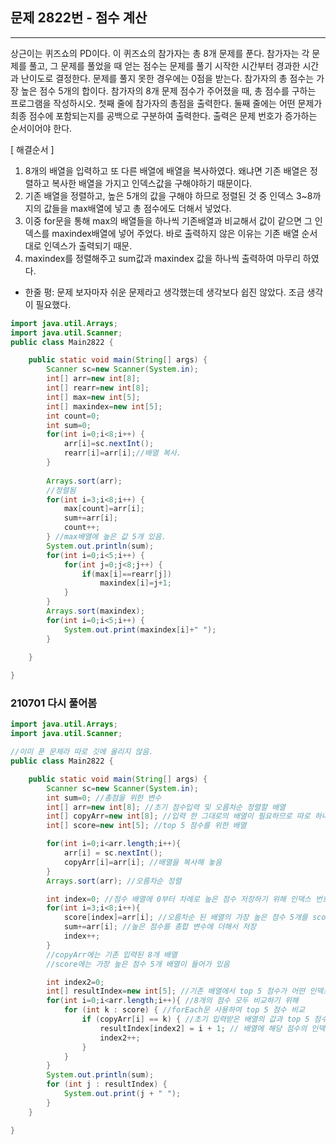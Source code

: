 ## 문제 2822번 - 점수 계산
---------------
상근이는 퀴즈쇼의 PD이다. 이 퀴즈쇼의 참가자는 총 8개 문제를 푼다. 참가자는 각 문제를 풀고, 그 문제를 풀었을 때 얻는 점수는 문제를 풀기 시작한 시간부터 경과한 시간과 난이도로 결정한다. 
문제를 풀지 못한 경우에는 0점을 받는다. 참가자의 총 점수는 가장 높은 점수 5개의 합이다. 참가자의 8개 문제 점수가 주어졌을 때, 총 점수를 구하는 프로그램을 작성하시오.
첫째 줄에 참가자의 총점을 출력한다. 둘째 줄에는 어떤 문제가 최종 점수에 포함되는지를 공백으로 구분하여 출력한다. 출력은 문제 번호가 증가하는 순서이어야 한다.

[ 해결순서 ]
1. 8개의 배열을 입력하고 또 다른 배열에 배열을 복사하였다. 왜냐면 기존 배열은 정렬하고 복사한 배열을 가지고 인덱스값을 구해야하기 때문이다.
2. 기존 배열을 정렬하고, 높은 5개의 값을 구해야 하므로 정렬된 것 중 인덱스 3~8까지의 값들을 max배열에 넣고 총 점수에도 더해서 넣었다.
3. 이중 for문을 통해 max의 배열들을 하나씩 기존배열과 비교해서 값이 같으면 그 인덱스를 maxindex배열에 넣어 주었다. 바로 출력하지 않은 이유는 기존 배열 순서대로 인덱스가 출력되기 때문.
4. maxindex를 정렬해주고 sum값과 maxindex 값을 하나씩 출력하여 마무리 하였다.

* 한줄 평: 문제 보자마자 쉬운 문제라고 생각했는데 생각보다 쉽진 않았다. 조금 생각이 필요했다.
```java
import java.util.Arrays;
import java.util.Scanner;
public class Main2822 {

	public static void main(String[] args) {
		Scanner sc=new Scanner(System.in);
		int[] arr=new int[8];
		int[] rearr=new int[8];
		int[] max=new int[5];
		int[] maxindex=new int[5];
		int count=0;
		int sum=0;
		for(int i=0;i<8;i++) {
			arr[i]=sc.nextInt();
			rearr[i]=arr[i];//배열 복사.
		}
		
		Arrays.sort(arr);
		//정렬됨 
		for(int i=3;i<8;i++) {
			max[count]=arr[i];
			sum+=arr[i];
			count++;
		} //max배열에 높은 값 5개 있음. 
		System.out.println(sum);
		for(int i=0;i<5;i++) {
			for(int j=0;j<8;j++) {
				if(max[i]==rearr[j])
					maxindex[i]=j+1;
			}
		}
		Arrays.sort(maxindex);
		for(int i=0;i<5;i++) {
			System.out.print(maxindex[i]+" ");
		}
		
	}

}

```
### 210701 다시 풀어봄
```java
import java.util.Arrays;
import java.util.Scanner;

//이미 푼 문제라 따로 깃에 올리지 않음.
public class Main2822 {

    public static void main(String[] args) {
        Scanner sc=new Scanner(System.in);
        int sum=0; //총점을 위한 변수
        int[] arr=new int[8]; //초기 점수입력 및 오름차순 정렬할 배열
        int[] copyArr=new int[8]; //입력 한 그대로의 배열이 필요하므로 따로 하나 생성
        int[] score=new int[5]; //top 5 점수를 위한 배열

        for(int i=0;i<arr.length;i++){
            arr[i] = sc.nextInt();
            copyArr[i]=arr[i]; //배열을 복사해 놓음
        }
        Arrays.sort(arr); //오름차순 정렬

        int index=0; //점수 배열에 0부터 차례로 높은 점수 저장하기 위해 인덱스 번호 필요
        for(int i=3;i<8;i++){
            score[index]=arr[i]; //오름차순 된 배열의 가장 높은 점수 5개를 score 배열에 저장
            sum+=arr[i]; //높은 점수를 총합 변수에 더해서 저장
            index++;
        }
        //copyArr에는 기존 입력된 8개 배열
        //score에는 가장 높은 점수 5개 배열이 들어가 있음

        int index2=0;
        int[] resultIndex=new int[5]; //기존 배열에서 top 5 점수가 어떤 인덱스에 있는지를 위한 배열
        for(int i=0;i<arr.length;i++){ //8개의 점수 모두 비교하기 위해
            for (int k : score) { //forEach문 사용하여 top 5 점수 비교
                if (copyArr[i] == k) { //초기 입력받은 배열의 값과 top 5 점수가 같으면
                    resultIndex[index2] = i + 1; // 배열에 해당 점수의 인덱스 값을 저장
                    index2++;
                }
            }
        }
        System.out.println(sum);
        for (int j : resultIndex) {
            System.out.print(j + " ");
        }
    }

}


```
